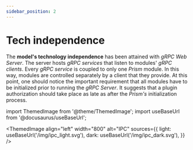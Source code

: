 ```yaml
---
sidebar_position: 2
---
```


# Tech independence

The **model's technology independence** has been attained with *gRPC Web Server*. The server hosts *gRPC services* that listen to modules' *gRPC clients*. Every *gRPC service* is coupled to only one *Prism* module. In this way, modules are controlled separately by a client that they provide. At this point, one should notice the important requirement that all modules have to be initialized prior to running the *gRPC Server*. It suggests that a plugin authorization should take place as late as after the *Prism's* initialization process.

import ThemedImage from '@theme/ThemedImage';
import useBaseUrl from '@docusaurus/useBaseUrl';

<ThemedImage
  align="left"
  width="800"
  alt="IPC"
  sources={{
    light: useBaseUrl('/img/ipc_light.svg'),
    dark: useBaseUrl('/img/ipc_dark.svg'),
  }} />